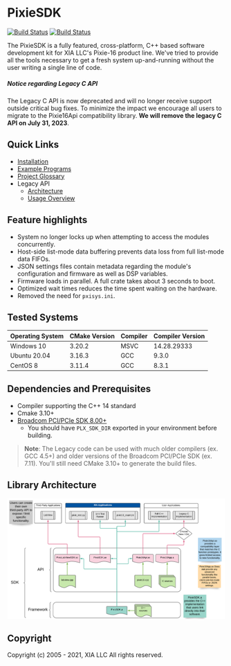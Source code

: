 # PixieSDK

[![Build Status](https://travis-ci.com/xiallc/pixie_sdk.svg?branch=master)](https://travis-ci.com/xiallc/pixie_sdk)
[![Build Status](https://img.shields.io/github/v/release/xiallc/pixie_sdk)](https://github.com/xiallc/pixie_sdk/releases/latest)


The PixieSDK is a fully featured, cross-platform, C++ based software development kit for XIA LLC's
Pixie-16 product line. We've tried to provide all the tools necessary to get a fresh system
up-and-running without the user writing a single line of code.

##### Notice regarding Legacy C API

The Legacy C API is now deprecated and will no longer receive support outside critical bug fixes. To
minimize the impact we encourage all users to migrate to the Pixie16Api compatibility library.
**We will remove the legacy C API on July 31, 2023**.

## Quick Links

* [Installation](doc/pages/installation.md)
* [Example Programs](examples/README.md)
* [Project Glossary](doc/pages/glossary.md)
* Legacy API
    * [Architecture](doc/pages/pixie16/legacy/legacy-api-architecture.md)
    * [Usage Overview](doc/pages/pixie16/legacy/legacy-overview.md)

## Feature highlights

* System no longer locks up when attempting to access the modules concurrently.
* Host-side list-mode data buffering prevents data loss from full list-mode data FIFOs.
* JSON settings files contain metadata regarding the module's configuration and firmware as well as
  DSP variables.
* Firmware loads in parallel. A full crate takes about 3 seconds to boot.
* Optimized wait times reduces the time spent waiting on the hardware.
* Removed the need for `pxisys.ini`.

## Tested Systems

| Operating System | CMake Version | Compiler | Compiler Version |
|---|---|---|---|
| Windows 10 | 3.20.2 | MSVC | 14.28.29333 |
| Ubuntu 20.04 | 3.16.3 | GCC | 9.3.0 |
| CentOS 8 | 3.11.4 | GCC | 8.3.1 |

## Dependencies and Prerequisites

* Compiler supporting the C++ 14 standard
* Cmake 3.10+
* [Broadcom PCI/PCIe SDK 8.00+](https://github.com/xiallc/broadcom_pci_pcie_sdk)
    * You should have `PLX_SDK_DIR` exported in your environment before building.

> **Note**: The Legacy code can be used with much older compilers (ex. GCC 4.5+) and older versions
> of the Broadcom PCI/PCIe SDK (ex. 7.11). You'll still need CMake 3.10+ to generate the build files.

## Library Architecture

![PixieSDK Architecture](doc/images/pixiesdk-library-architecture.png "PixieSDK Architecture")

## Copyright

Copyright (c) 2005 - 2021, XIA LLC All rights reserved.
